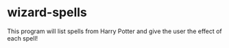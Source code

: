 # wizard-spells
This program will list spells from Harry Potter and give the user the effect of each spell!
